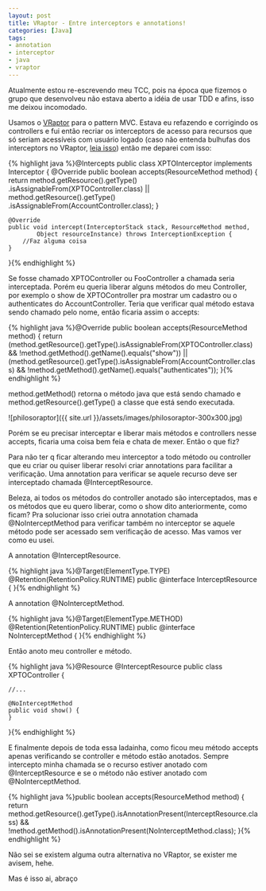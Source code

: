```yaml
---
layout: post
title: VRaptor - Entre interceptors e annotations!
categories: [Java]
tags:
- annotation
- interceptor
- java
- vraptor
---
```

Atualmente estou re-escrevendo meu TCC, pois na época que fizemos o grupo que desenvolveu não estava aberto a idéia de usar TDD e afins, isso me deixou incomodado.

Usamos o <a href="http://vraptor.caelum.com.br/" target="_blank">VRaptor</a> para o pattern MVC. Estava eu refazendo e corrigindo os controllers e fui então recriar os interceptors de acesso para recursos que só seriam acessíveis com usuário logado (caso não entenda bulhufas dos interceptors no VRaptor, <a href="http://vraptor.caelum.com.br/documentacao/interceptadores/" target="_blank">leia isso</a>) então me deparei com isso:

{% highlight java %}@Intercepts
public class XPTOInterceptor implements Interceptor {
	@Override
	public boolean accepts(ResourceMethod method) {
		return method.getResource().getType()
			     .isAssignableFrom(XPTOController.class) ||
		       method.getResource().getType()
			     .isAssignableFrom(AccountController.class);
	}

	@Override
	public void intercept(InterceptorStack stack, ResourceMethod method,
			Object resourceInstance) throws InterceptionException {
		//Faz alguma coisa
	}
}{% endhighlight %}

Se fosse chamado XPTOController ou FooController a chamada seria interceptada. Porém eu queria liberar alguns métodos do meu Controller, por exemplo o show de XPTOController pra mostrar um cadastro ou o authenticates do AccountController. Teria que verificar qual método estava sendo chamado pelo nome, então ficaria assim o accepts:

{% highlight java %}@Override
public boolean accepts(ResourceMethod method) {
	return (method.getResource().getType().isAssignableFrom(XPTOController.class)
			    && !method.getMethod().getName().equals("show")) ||
	       (method.getResource().getType().isAssignableFrom(AccountController.class)
			    && !method.getMethod().getName().equals("authenticates"));
}{% endhighlight %}

method.getMethod() retorna o método java que está sendo chamado e method.getResource().getType() a classe que está sendo executada.

![philosoraptor]({{ site.url }}/assets/images/philosoraptor-300x300.jpg)

Porém se eu precisar interceptar e liberar mais métodos e controllers nesse accepts, ficaria uma coisa bem feia e chata de mexer. Então o que fiz?

Para não ter q ficar alterando meu interceptor a todo método ou controller que eu criar ou quiser liberar resolvi criar annotations para facilitar a verificação. Uma annotation para verificar se aquele recurso deve ser interceptado chamada @InterceptResource.

Beleza, ai todos os métodos do controller anotado são interceptados, mas e os métodos que eu quero liberar, como o show dito anteriormente, como ficam? Pra solucionar isso criei outra annotation chamada @NoInterceptMethod para verificar também no interceptor se aquele método pode ser acessado sem verificação de acesso. Mas vamos ver como eu usei.

A annotation @InterceptResource.

{% highlight java %}@Target(ElementType.TYPE)
@Retention(RetentionPolicy.RUNTIME)
public @interface InterceptResource {
}{% endhighlight %}

A annotation @NoInterceptMethod.

{% highlight java %}@Target(ElementType.METHOD)
@Retention(RetentionPolicy.RUNTIME)
public @interface NoInterceptMethod {
}{% endhighlight %}

Então anoto meu controller e método.

{% highlight java %}@Resource
@InterceptResource
public class XPTOController {

	//...

	@NoInterceptMethod
	public void show() {
	}
}{% endhighlight %}

E finalmente depois de toda essa ladainha, como ficou meu método accepts apenas verificando se controller e método estão anotados. Sempre intercepto minha chamada se o recurso estiver anotado com @InterceptResource e se o método não estiver anotado com @NoInterceptMethod.

{% highlight java %}public boolean accepts(ResourceMethod method) {
	return method.getResource().getType().isAnnotationPresent(InterceptResource.class) &&
		!method.getMethod().isAnnotationPresent(NoInterceptMethod.class);
}{% endhighlight %}

Não sei se existem alguma outra alternativa no VRaptor, se exister me avisem, hehe.

Mas é isso ai, abraço
